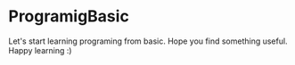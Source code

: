 # ProgramigBasic
Let's start learning programing from basic. Hope you find something useful. Happy learning :)
